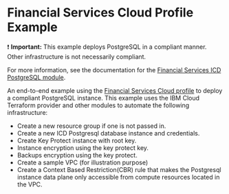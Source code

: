# Financial Services Cloud Profile Example

:exclamation: **Important:** This example deploys PostgreSQL in a compliant manner. Other infrastructure is not necessarily compliant.

For more information, see the documentation for the [Financial Services ICD PostgreSQL module](../../profiles/fscloud/).

An end-to-end example using the [Financial Services Cloud profile](../../profiles/fscloud/) to deploy a compliant PostgreSQL instance. This example uses the IBM Cloud Terraform provider and other modules to automate the following infrastructure:

- Create a new resource group if one is not passed in.
- Create a new ICD Postgresql database instance and credentials.
- Create Key Protect instance with root key.
- Instance encryption using the key protect key.
- Backups encryption using the key protect.
- Create a sample VPC (for illustration purpose)
- Create a Context Based Restriction(CBR) rule that makes the Postgresql instance data plane only accessible from compute resources located in the VPC.
